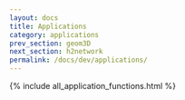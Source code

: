 ```yaml
---
layout: docs
title: Applications
category: applications
prev_section: geom3D
next_section: h2network
permalink: /docs/dev/applications/
---
```


{% include all_application_functions.html %}
